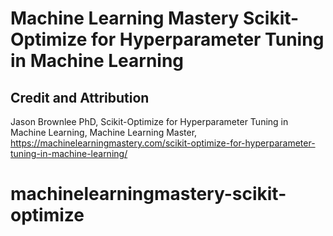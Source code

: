 # Machine Learning Mastery Scikit-Optimize for Hyperparameter Tuning in Machine Learning

## Credit and Attribution

Jason Brownlee PhD, 
Scikit-Optimize for Hyperparameter Tuning in Machine Learning, 
Machine Learning Master, 
https://machinelearningmastery.com/scikit-optimize-for-hyperparameter-tuning-in-machine-learning/

# machinelearningmastery-scikit-optimize
